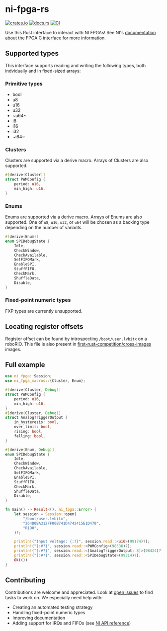 # ni-fpga-rs
[![crates.io](https://img.shields.io/crates/v/ni-fpga.svg)](https://crates.io/crates/ni-fpga)
[![docs.rs](https://docs.rs/ni-fpga/badge.svg)](https://docs.rs/ni-fpga)
[![CI](https://github.com/first-rust-competition/ni-fpga-rs/workflows/CI/badge.svg)](https://github.com/first-rust-competition/ni-fpga-rs/actions?query=workflow%3ACI)

Use this Rust interface to interact with NI FPGAs! See NI's [documentation](http://zone.ni.com/reference/en-XX/help/372928G-01/) about the FPGA C interface for more information.

## Supported types
This interface supports reading and writing the following types, both indvidually and in fixed-sized arrays:

### Primitive types
* bool
* u8
* u16
* u32
* ~u64~
* i8
* i16
* i32
* ~i64~

### Clusters
Clusters are supported via a derive macro. Arrays of Clusters are also supported.
```rust
#[derive(Cluster)]
struct PWMConfig {
    period: u16,
    min_high: u16,
}
```

### Enums
Enums are supported via a derive macro. Arrays of Enums are also supported. One of `u8`, `u16`, `u32`, or `u64` will be chosen as a backing type depending on the number of variants.
```rust
#[derive(Enum)]
enum SPIDebugState {
    Idle,
    CheckWindow,
    CheckAvailable,
    SetFIFOMark,
    EnableSPI,
    StuffFIFO,
    CheckMark,
    ShuffleData,
    Disable,
}
```

### Fixed-point numeric types
FXP types are currently unsupported.

## Locating register offsets
Register offset can be found by introspecting `/boot/user.lvbitx` on a roboRIO. This file is also present in [first-rust-competition/cross-images](https://github.com/first-rust-competition/cross-images) images.

## Full example
```rust
use ni_fpga::Session;
use ni_fpga_macros::{Cluster, Enum};

#[derive(Cluster, Debug)]
struct PWMConfig {
    period: u16,
    min_high: u16,
}
#[derive(Cluster, Debug)]
struct AnalogTriggerOutput {
    in_hysteresis: bool,
    over_limit: bool,
    rising: bool,
    falling: bool,
}

#[derive(Enum, Debug)]
enum SPIDebugState {
    Idle,
    CheckWindow,
    CheckAvailable,
    SetFIFOMark,
    EnableSPI,
    StuffFIFO,
    CheckMark,
    ShuffleData,
    Disable,
}

fn main() -> Result<(), ni_fpga::Error> {
    let session = Session::open(
        "/boot/user.lvbitx",
        "264D0BA312FF00B741D4742415E1D470",
        "RIO0",
    )?;

    println!("Input voltage: {:?}", session.read::<u16>(99174)?);
    println!("{:#?}", session.read::<PWMConfig>(98536)?);
    println!("{:#?}", session.read::<[AnalogTriggerOutput; 8]>(98424)?);
    println!("{:#?}", session.read::<SPIDebugState>(99314)?);
    Ok(())
}
```

## Contributing
Contributions are welcome and appreciated. Look at [open issues](https://github.com/first-rust-competition/ni-fpga-rs/issues) to find tasks to work on. We especially need help with:
* Creating an automated testing strategy
* Handling fixed-point numeric types
* Improving documentation
* Adding support for IRQs and FIFOs (see [NI API reference](http://zone.ni.com/reference/en-XX/help/372928G-01/TOC2.htm))
